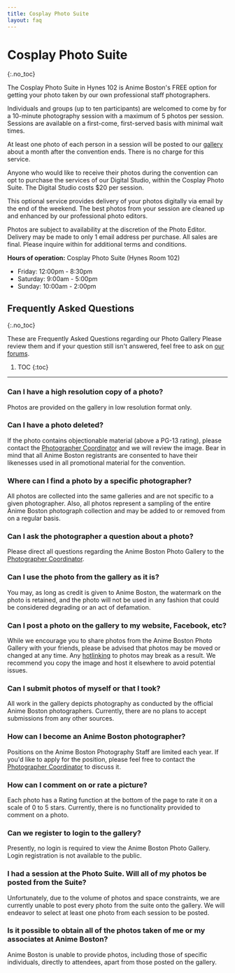 ```yaml
---
title: Cosplay Photo Suite
layout: faq
---
```

# Cosplay Photo Suite
{:.no_toc}

The Cosplay Photo Suite in Hynes 102 is Anime Boston's FREE option for getting your photo taken by our own professional staff photographers.

Individuals and groups (up to ten participants) are welcomed to come by for a 10-minute photography session with a maximum of 5 photos per session. Sessions are available on a first-come, first-served basis with minimal wait times.

At least one photo of each person in a session will be posted to our [gallery](http://gallery.animeboston.com) about a month after the convention ends. There is no charge for this service.

Anyone who would like to receive their photos during the convention can opt to purchase the services of our Digital Studio, within the Cosplay Photo Suite. The Digital Studio costs $20 per session.

This optional service provides delivery of your photos digitally via email by the end of the weekend. The best photos from your session are cleaned up and enhanced by our professional photo editors.

Photos are subject to availability at the discretion of the Photo Editor. Delivery may be made to only 1 email address per purchase. All sales are final. Please inquire within for additional terms and conditions.

**Hours of operation:** Cosplay Photo Suite (Hynes Room 102)
* Friday: 12:00pm - 8:30pm
* Saturday: 9:00am - 5:00pm
* Sunday: 10:00am - 2:00pm

## Frequently Asked Questions
{:.no_toc}

These are Frequently Asked Questions regarding our Photo Gallery  Please review them and if your question still isn't answered, feel free to ask on [our forums](https://forums.animeboston.com).

1. TOC
{:toc}

---

### Can I have a high resolution copy of a photo?
Photos are provided on the gallery in low resolution format only.

### Can I have a photo deleted?
If the photo contains objectionable material (above a PG-13 rating), please contact the [Photographer Coordinator](/about/contact/81) and we will review the image. Bear in mind that all Anime Boston registrants are consented to have their likenesses used in all promotional material for the convention.

### Where can I find a photo by a specific photographer?
All photos are collected into the same galleries and are not specific to a given photographer. Also, all photos represent a sampling of the entire Anime Boston photograph collection and may be added to or removed from on a regular basis.

### Can I ask the photographer a question about a photo?
Please direct all questions regarding the Anime Boston Photo Gallery to the [Photographer Coordinator](/about/contact/81).

### Can I use the photo from the gallery as it is?
You may, as long as credit is given to Anime Boston, the watermark on the photo is retained, and the photo will not be used in any fashion that could be considered degrading or an act of defamation.

### Can I post a photo on the gallery to my website, Facebook, etc?
While we encourage you to share photos from the Anime Boston Photo Gallery with your friends, please be advised that photos may be moved or changed at any time. Any <a href="http://en.wikipedia.org/wiki/Inline_linking" target="\_blank">hotlinking</a> to photos may break as a result. We recommend you copy the image and host it elsewhere to avoid potential issues.

### Can I submit photos of myself or that I took?
All work in the gallery depicts photography as conducted by the official Anime Boston photographers. Currently, there are no plans to accept submissions from any other sources.

### How can I become an Anime Boston photographer?
Positions on the Anime Boston Photography Staff are limited each year. If you'd like to apply for the position, please feel free to contact the [Photographer Coordinator](/about/contact/81) to discuss it.

### How can I comment on or rate a picture?
Each photo has a Rating function at the bottom of the page to rate it on a scale of 0 to 5 stars. Currently, there is no functionality provided to comment on a photo.

### Can we register to login to the gallery?
Presently, no login is required to view the Anime Boston Photo Gallery. Login registration is not available to the public.

### I had a session at the Photo Suite. Will all of my photos be posted from the Suite?
Unfortunately, due to the volume of photos and space constraints, we are currently unable to post every photo from the suite onto the gallery. We will endeavor to select at least one photo from each session to be posted.

### Is it possible to obtain all of the photos taken of me or my associates at Anime Boston?
Anime Boston is unable to provide photos, including those of specific individuals, directly to attendees, apart from those posted on the gallery.
